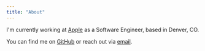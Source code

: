 ```yaml
---
title: "About"
---
```


I'm currently working at [Apple](https://apple.com) as a Software Engineer, based in Denver, CO. 

You can find me on [GitHub](https://github.com/mckennajones) or reach out via [email](mailto:contact@mckennajones.com).